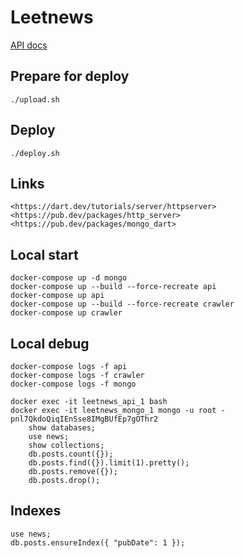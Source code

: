 # Leetnews

[API docs](https://github.com/marsgpl/leetnews-backend/wiki/API-docs)

## Prepare for deploy

    ./upload.sh

## Deploy

    ./deploy.sh

## Links

    <https://dart.dev/tutorials/server/httpserver>
    <https://pub.dev/packages/http_server>
    <https://pub.dev/packages/mongo_dart>

## Local start

    docker-compose up -d mongo
    docker-compose up --build --force-recreate api
    docker-compose up api
    docker-compose up --build --force-recreate crawler
    docker-compose up crawler

## Local debug

    docker-compose logs -f api
    docker-compose logs -f crawler
    docker-compose logs -f mongo

    docker exec -it leetnews_api_1 bash
    docker exec -it leetnews_mongo_1 mongo -u root -pnl7QkdoQiqIEnSse8IMgBUfEp7gOThr2
        show databases;
        use news;
        show collections;
        db.posts.count({});
        db.posts.find({}).limit(1).pretty();
        db.posts.remove({});
        db.posts.drop();

## Indexes

    use news;
    db.posts.ensureIndex({ "pubDate": 1 });
